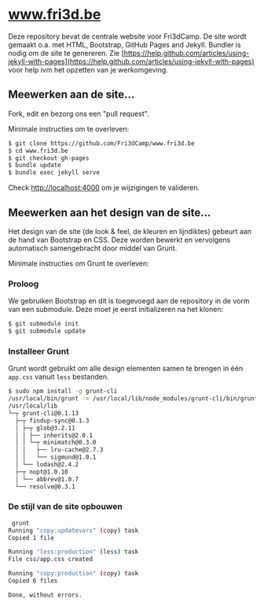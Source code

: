 # www.fri3d.be

Deze repository bevat de centrale website voor Fri3dCamp. De site wordt gemaakt
o.a. met HTML, Bootstrap, GitHub Pages and Jekyll. Bundler is nodig om de site
te genereren. Zie [https://help.github.com/articles/using-jekyll-with-pages](https://help.github.com/articles/using-jekyll-with-pages) voor
help ivm het opzetten van je werkomgeving.

## Meewerken aan de site...

Fork, edit en bezorg ons een "pull request".

Minimale instructies om te overleven:

```bash
$ git clone https://github.com/Fri3dCamp/www.fri3d.be
$ cd www.fri3d.be
$ git checkout gh-pages
$ bundle update
$ bundle exec jekyll serve
```

Check [http://localhost:4000](http://localhost:4000) om je wijzigingen te valideren.

## Meewerken aan het design van de site...

Het design van de site (de look & feel, de kleuren en lijndiktes) gebeurt aan de hand van Bootstrap en CSS. Deze worden bewerkt en vervolgens automatisch samengebracht door middel van Grunt.

Minimale instructies om Grunt te overleven:

### Proloog

We gebruiken Bootstrap en dit is toegevoegd aan de repository in de vorm van een submodule. Deze moet je eerst initializeren na het klonen:

```bash
$ git submodule init
$ git submodule update
```

### Installeer Grunt

Grunt wordt gebruikt om alle design elementen samen te brengen in één `app.css` vanuit `less` bestanden.

```bash
$ sudo npm install -g grunt-cli
/usr/local/bin/grunt -> /usr/local/lib/node_modules/grunt-cli/bin/grunt
/usr/local/lib
└─┬ grunt-cli@0.1.13 
  ├─┬ findup-sync@0.1.3 
  │ ├─┬ glob@3.2.11 
  │ │ ├── inherits@2.0.1 
  │ │ └─┬ minimatch@0.3.0 
  │ │   ├── lru-cache@2.7.3 
  │ │   └── sigmund@1.0.1 
  │ └── lodash@2.4.2 
  ├─┬ nopt@1.0.10 
  │ └── abbrev@1.0.7 
  └── resolve@0.3.1 
```

### De stijl van de site opbouwen

```bash
 grunt
Running "copy:updatevars" (copy) task
Copied 1 file

Running "less:production" (less) task
File css/app.css created

Running "copy:production" (copy) task
Copied 6 files

Done, without errors.
```
